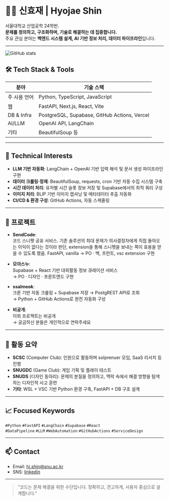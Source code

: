 # 👨‍💻 신효재 | Hyojae Shin

서울대학교 산업공학 24학번.  
**문제를 정의하고, 구조화하며, 기술로 해결하는 데 집중합니다.**  
주요 관심 분야는 **백엔드 시스템 설계, AI 기반 정보 처리, 데이터 파이프라인**입니다.

---

![GitHub stats](https://github-readme-stats.vercel.app/api?username=pypypypy5&show_icons=true&theme=radical)

## 🛠 Tech Stack & Tools

| 분야        | 기술 스택 |
|-------------|-----------|
| 주 사용 언어| Python, TypeScript, JavaScript |
| 웹          | FastAPI, Next.js, React, Vite |
| DB & Infra  | PostgreSQL, Supabase, GitHub Actions, Vercel |
| AI/LLM      | OpenAI API, LangChain |
| 기타        | BeautifulSoup 등 |

---

## 🔧 Technical Interests

- **LLM 기반 자동화**: LangChain + OpenAI 기반 입력 해석 및 문서 생성 파이프라인 구현  
- **데이터 크롤링·정제**: BeautifulSoup, requests, cron 기반 자동 수집 시스템 구축  
- **시간 데이터 처리**: 유저별 시간 슬롯 정보 저장 및 Supabase에서의 최적 쿼리 구성  
- **이미지 처리**: BLIP 기반 이미지 캡셔닝 및 메타데이터 추출 자동화  
- **CI/CD & 환경 구성**: GitHub Actions, 자동 스케줄링

---

## 📁 프로젝트

- **SendCode**:  
  코드 스니펫 공유 서비스. 
  기존 솔루션의 최대 문제가 의사결정자에게 직접 돌아오는 이익이 없다는 것이라 판단, extension을 통해 스니펫을 보내는 쪽이 효용을 얻을 수 있도록 했음.
  FastAPI, vanilla
  → PO · 백, 프런트, vsc extension 구현
  
- **모아스누**:  
  Supabase + React 기반 대외활동 정보 큐레이션 서비스  
  → PO · 디자인 · 프론트엔드 구현

- **ssalmeok**:  
  크론 기반 자동 크롤링 + Supabase 저장 → PostgREST API로 조회  
  → Python + GitHub Actions로 완전 자동화 구성

- **비공개**:  
  이외 프로젝트는 비공개  
  → 궁금하신 분들은 개인적으로 연락주세요


---

## 📌 활동 요약

- **SCSC** (Computer Club): 인원으로 활동하며 solprenuer 모임, SaaS 리서치 등 진행
- **SNUGDC** (Game Club): 게임 기획 및 플레이 테스트
- **SNUDS** (디자인 동아리): 문제의 본질을 정의하고, 맥락 속에서 해결 방향을 탐색하는 디자인적 사고 훈련
- **기타**: WSL + VSC 기반 Python 환경 구축, FastAPI + DB 구조 설계

---

## 📈 Focused Keywords

`#Python` `#FastAPI` `#LangChain` `#Supabase` `#React`  
`#DataPipeline` `#LLM` `#WebAutomation` `#GitHubActions` `#ServiceDesign`

---

## 📫 Contact

- Email: hj.shin@snu.ac.kr
- SNS: [linkedin](https://www.linkedin.com/in/hyo-jae-shin-71860a2a3/)

---

> "코드는 문제 해결을 위한 수단입니다. 정확하고, 견고하게, 사용자 중심으로 설계합니다."
